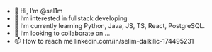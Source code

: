 - 👋 Hi, I’m @sel1m
- 👀 I’m interested in fullstack developing
- 🌱 I’m currently learning Python, Java, JS, TS, React, PostgreSQL.
- 💞️ I’m looking to collaborate on ...
- 📫 How to reach me linkedin.com/in/selim-dalkilic-174495231

<!---
sel1m0/sel1m0 is a ✨ special ✨ repository because its `README.md` (this file) appears on your GitHub profile.
You can click the Preview link to take a look at your changes.
--->
